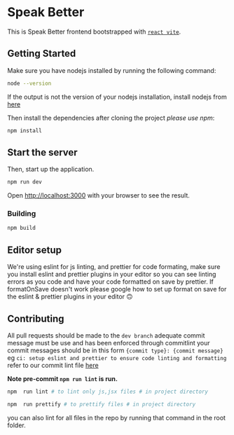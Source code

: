 # Speak Better

This is Speak Better frontend bootstrapped with [`react vite`](https://vitejs.dev/).

## Getting Started

Make sure you have nodejs installed by running the following command:

```bash
node --version
```

If the output is not the version of your nodejs installation, install nodejs from [here](https://nodejs.org/en/download/)

Then install the dependencies after cloning the project _please use npm_:

```bash
npm install
```

## Start the server

Then, start up the application.

```bash
npm run dev
```

Open [http://localhost:3000](http://localhost:3000) with your browser to see the result.

### **Building**

```bash
npm build
```

## Editor setup

We're using eslint for js linting, and prettier for code formating, make sure you install eslint and prettier plugins in your editor so you can
see linting errors as you code and have your code formatted on save by prettier. If formatOnSave doesn't work please google how to set up
format on save for the eslint & prettier plugins in your editor 🙃

## Contributing

All pull requests should be made to the `dev branch` adequate commit message must be use and has been enforced through commitlint your commit messages should be in this form `{commit type}: {commit message}` eg `ci: setup eslint and prettier to ensure code linting and formatting` refer to our commit lint file [here](commitlint.config.js)

**Note pre-commit `npm run lint` is run.**

```bash
npm  run lint # to lint only js,jsx files # in project directory

npm  run prettify # to prettify files # in project directory
```

you can also lint for all files in the repo by running that command in the root folder.
